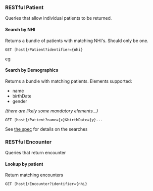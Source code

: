 

### RESTful Patient
Queries that allow individual patients to be returned.

#### Search by NHI
Returns a bundle of patients with matching NHI's. Should only be one.

    GET [host]/Patient?identifier={nhi}
eg


 
#### Search by Demographics

Returns a bundle with matching patients. Elements supported:

* name
* birthDate
* gender

_(there are likely some mandatory elements...)_

    GET [host]/Patient?name={x}&birthDate={y}...

See [the spec](http://hl7.org/fhir/patient.html#search) for details on the searches

### RESTful Encounter
Queries that return encounter

#### Lookup by patient
Return matching encounters

    GET [host]/Encounter?identifier={nhi}

#### 
  